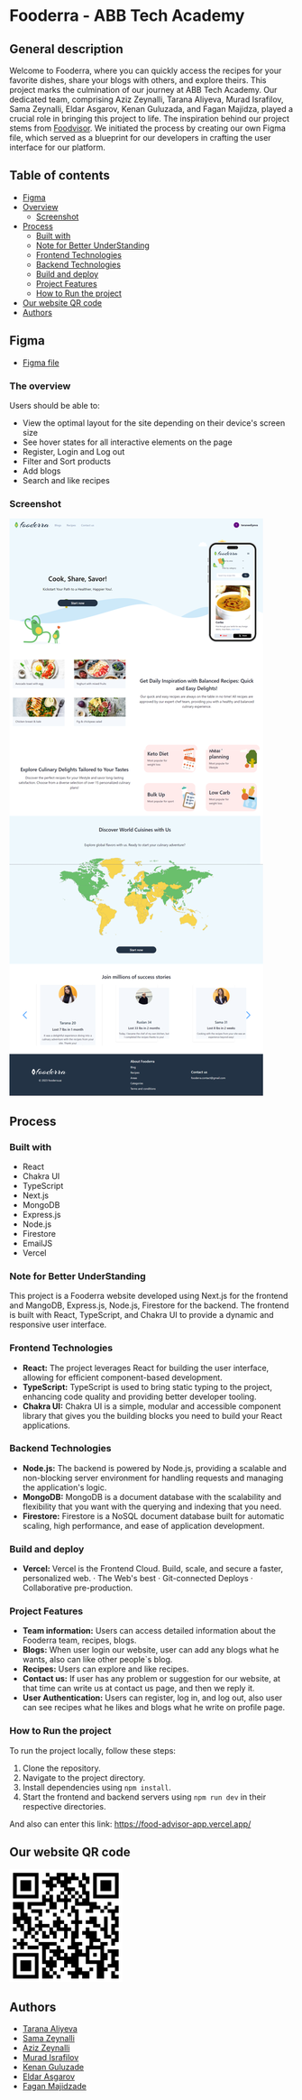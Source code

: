 # Fooderra - ABB Tech Academy

## General description

Welcome to Fooderra, where you can quickly access the recipes for your favorite dishes, share your blogs with others, and explore theirs. This project marks the culmination of our journey at ABB Tech Academy. Our dedicated team, comprising Aziz Zeynalli, Tarana Aliyeva, Murad Israfilov, Sama Zeynalli, Eldar Asgarov, Kenan Guluzada, and Fagan Majidza, played a crucial role in bringing this project to life. The inspiration behind our project stems from [Foodvisor](https://www.foodvisor.io/en/). We initiated the process by creating our own Figma file, which served as a blueprint for our developers in crafting the user interface for our platform.


## Table of contents

- [Figma](#figma)
- [Overview](#overview)
    - [Screenshot](#screenshot)
- [Process](#process)
    - [Built with](#built-with)
    - [Note for Better UnderStanding](#note-for-better-underStanding)
    - [Frontend Technologies](#frontend-technologies)
    - [Backend Technologies](#backend-bechnologies)
    - [Build and deploy](#build-and-deploy)
    - [Project Features](#project-features)
    - [How to Run the project](#how-to-run-the-project)
- [Our website QR code](#our-website-qr-code)
- [Authors](#authors)

## Figma 
- [Figma file](https://www.figma.com/file/Wh8ksiPhbdWPdTlOYNPXKi/Foodvisor?type=design&node-id=0-1&mode=design&t=klOBaG32m9PoLwOw-0)

### The overview

Users should be able to:

- View the optimal layout for the site depending on their device's screen size
- See hover states for all interactive elements on the page
- Register, Login and Log out
- Filter and Sort products
- Add blogs
- Search and like recipes

### Screenshot

![homepage](./public/images/MergedImages%20(1).png)

## Process

### Built with
- React
- Chakra UI
- TypeScript
- Next.js
- MongoDB
- Express.js
- Node.js
- Firestore
- EmailJS
- Vercel

### Note for Better UnderStanding
This project is a Fooderra website developed using Next.js for the frontend and MangoDB, Express.js, Node.js, Firestore for the backend. The frontend is built with React, TypeScript, and Chakra UI to provide a dynamic and responsive user interface.

### Frontend Technologies
- **React:** The project leverages React for building the user interface, allowing for efficient component-based development.
- **TypeScript:** TypeScript is used to bring static typing to the project, enhancing code quality and providing better developer tooling.
- **Chakra UI:** Chakra UI is a simple, modular and accessible component library that gives you the building blocks you need to build your React applications.

### Backend Technologies
- **Node.js:** The backend is powered by Node.js, providing a scalable and non-blocking server environment for handling requests and managing the application's logic.
- **MongoDB:** MongoDB is a document database with the scalability and flexibility that you want with the querying and indexing that you need.
- **Firestore:** Firestore is a NoSQL document database built for automatic scaling, high performance, and ease of application development.  

### Build and deploy
- **Vercel:** Vercel is the Frontend Cloud. Build, scale, and secure a faster, personalized web. · The Web's best · Git-connected Deploys · Collaborative pre-production.

### Project Features
- **Team information:** Users can access detailed information about the Fooderra team, recipes, blogs.
- **Blogs:** When user login our website, user can add any blogs what he wants, also can like other people`s blog.
- **Recipes:** Users can explore and like recipes.
- **Contact us:** If user has any problem or suggestion for our website, at that time can write us at contact us page, and then we reply it.
- **User Authentication:** Users can register, log in, and log out, also user can see recipes what he likes and blogs what he write on profile page.

### How to Run the project

To run the project locally, follow these steps:
1. Clone the repository.
2. Navigate to the project directory.
3. Install dependencies using `npm install`.
4. Start the frontend and backend servers using `npm run dev` in their respective directories.
 
And also can enter this link: 
https://food-advisor-app.vercel.app/

## Our website QR code

<img src="./public/images/Untitled%201.png" alt="QR code" width="200" height="200">

## Authors
- [Tarana Aliyeva](https://www.linkedin.com/in/tarana-aliyeva/)
- [Sama Zeynalli](https://www.linkedin.com/in/sama-zeynalli/)
- [Aziz Zeynalli](https://www.linkedin.com/in/aziz-zeynalli/)
- [Murad Israfilov](https://www.linkedin.com/in/muradisrafilov/)
- [Kenan Guluzade](https://www.linkedin.com/in/kenan-guluzade/)
- [Eldar Asgarov](https://www.linkedin.com/in/eldar-asgarov/)
- [Fagan Majidzade](https://www.linkedin.com/in/fagan-majidzada-a690a0162/)
